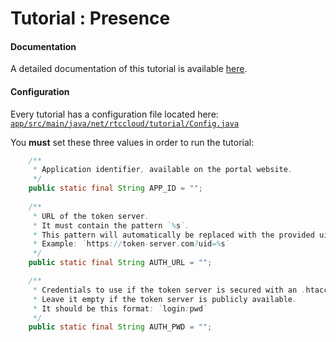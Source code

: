 # Tutorial : Presence

#### Documentation

A detailed documentation of this tutorial is available [here](https://docs.sightcall.com/GD/03_android_SDK/09_Tutorials/03_presence.html).

#### Configuration

Every tutorial has a configuration file located here:  
[`app/src/main/java/net/rtccloud/tutorial/Config.java`](app/src/main/java/net/rtccloud/tutorial/Config.java)

You **must** set these three values in order to run the tutorial:

```java
    /**
     * Application identifier, available on the portal website.
     */
    public static final String APP_ID = "";
    
    /**
     * URL of the token server.
     * It must contain the pattern `%s`.
     * This pattern will automatically be replaced with the provided uid.
     * Example: `https://token-server.com?uid=%s`
     */
    public static final String AUTH_URL = "";

    /** 
     * Credentials to use if the token server is secured with an .htaccess file.
     * Leave it empty if the token server is publicly available.
     * It should be this format: `login:pwd`
     */
    public static final String AUTH_PWD = "";
```
